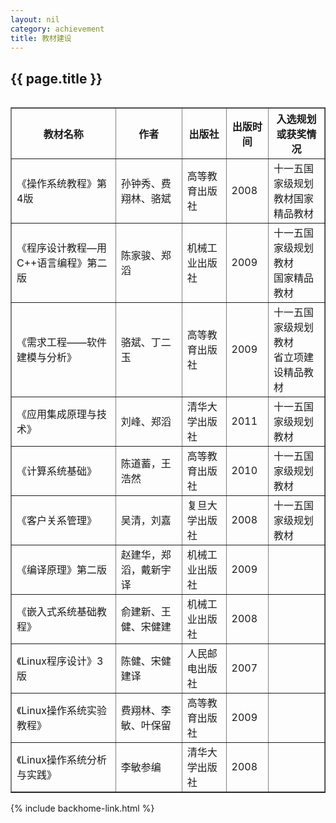 ```yaml
---
layout: nil
category: achievement
title: 教材建设
---
```


## {{  page.title  }}

<a href="{{  site.baseurl  }}assets/achievement_textbooks.jpg" data-gal="lightbox" title="教材建设"><img src="{{  site.baseurl  }}assets/achievement_textbooks_thumb.jpg" class="aligncenter frame" alt="" /></a>

<table border="1">
  <tr>
    <th>教材名称</th>
    <th>作者</th>
    <th>出版社</th>
    <th>出版时间</th>
    <th>入选规划或获奖情况</th>
  </tr>
  <tr>
    <td>《操作系统教程》第4版</td>
    <td>孙钟秀、费翔林、骆斌</td>
    <td>高等教育出版社</td>
    <td>2008</td>
    <td>十一五国家级规划<br />
    教材国家精品教材</td>
  </tr>
  <tr>
    <td>《程序设计教程—用C++语言编程》第二版</td>
    <td>陈家骏、郑滔</td>
    <td>机械工业出版社</td>
    <td>2009</td>
    <td>十一五国家级规划教材<br />
    国家精品教材</td>
  </tr>
  <tr>
    <td>《需求工程——软件建模与分析》</td>
    <td>骆斌、丁二玉</td>
    <td>高等教育出版社</td>
    <td>2009</td>
    <td>十一五国家级规划教材 <br />
    省立项建设精品教材</td>
  </tr>
  <tr>
    <td>《应用集成原理与技术》</td>
    <td>刘峰、郑滔</td>
    <td>清华大学出版社</td>
    <td>2011</td>
    <td>十一五国家级规划教材</td>
  </tr>
  <tr>
    <td>《计算系统基础》</td>
    <td>陈道蓄，王浩然</td>
    <td>高等教育出版社</td>
    <td>2010</td>
    <td>十一五国家级规划教材</td>
  </tr>
  <tr>
    <td>《客户关系管理》</td>
    <td>吴清，刘嘉</td>
    <td>复旦大学出版社</td>
    <td>2008</td>
    <td>十一五国家级规划教材</td>
  </tr>
  <tr>
    <td>《编译原理》第二版</td>
    <td>赵建华，郑滔，戴新宇译</td>
    <td>机械工业出版社</td>
    <td>2009</td>
    <td>&nbsp;</td>
  </tr>
  <tr>
    <td>《嵌入式系统基础教程》</td>
    <td>俞建新、王健、宋健建</td>
    <td>机械工业出版社</td>
    <td>2008</td>
    <td>&nbsp;</td>
  </tr>
  <tr>
    <td>《Linux程序设计》3版</td>
    <td>陈健、宋健建译</td>
    <td>人民邮电出版社</td>
    <td>2007</td>
    <td>&nbsp;</td>
  </tr>
  <tr>
    <td>《Linux操作系统实验教程》</td>
    <td>费翔林、李敏、叶保留</td>
    <td>高等教育出版社</td>
    <td>2009</td>
    <td>&nbsp;</td>
  </tr>
  <tr>
    <td>《Linux操作系统分析与实践》</td>
    <td>李敏参编</td>
    <td>清华大学出版社</td>
    <td>2008</td>
    <td>&nbsp;</td>
  </tr>
</table>

{% include backhome-link.html %}